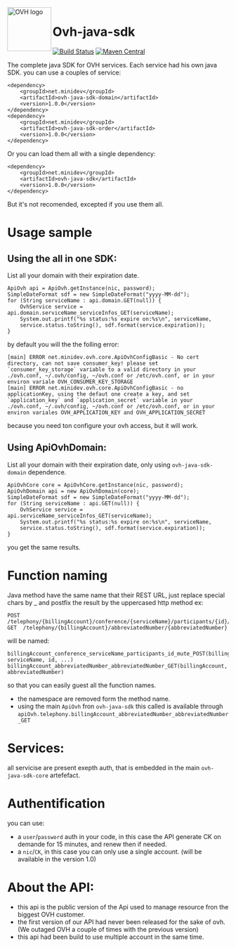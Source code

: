 <img src="https://api.ovh.com/images/ovh-under-construction.png" alt="OVH logo" height="100" align="left"/>

# Ovh-java-sdk
[![Build Status](https://travis-ci.org/UrielCh/ovh-java-sdk.svg?branch=master)](https://travis-ci.org/UrielCh/ovh-java-sdk)
[![Maven Central](https://maven-badges.herokuapp.com/maven-central/net.minidev/ovh-java-sdk./badge.svg?style=flat-square)](https://maven-badges.herokuapp.com/maven-central/net.minidev/ovh-java-sdk/)


The complete java SDK for OVH services. Each service had his own java SDK. you can use a couples of service:
    
	<dependency>
		<groupId>net.minidev</groupId>
		<artifactId>ovh-java-sdk-domain</artifactId>
		<version>1.0.0</version>
	</dependency>
	<dependency>
		<groupId>net.minidev</groupId>
		<artifactId>ovh-java-sdk-order</artifactId>
		<version>1.0.0</version>
	</dependency>

Or you can load them all with a single dependency:

	<dependency>
		<groupId>net.minidev</groupId>
		<artifactId>ovh-java-sdk</artifactId>
		<version>1.0.0</version>
	</dependency>

But it's not recomended, excepted if you use them all.

# Usage sample

## Using the all in one SDK:

List all your domain with their expiration date.

    ApiOvh api = ApiOvh.getInstance(nic, password);
    SimpleDateFormat sdf = new SimpleDateFormat("yyyy-MM-dd");
    for (String serviceName : api.domain.GET(null)) {
        OvhService service = api.domain.serviceName_serviceInfos_GET(serviceName);
        System.out.printf("%s status:%s expire on:%s\n", serviceName,
	    service.status.toString(), sdf.format(service.expiration));
    }

by default you will the the folling error:

    [main] ERROR net.minidev.ovh.core.ApiOvhConfigBasic - No cert directory, can not save consumer_key! please set `consumer_key_storage` variable to a valid directory in your ./ovh.conf, ~/.ovh/config, ~/ovh.conf or /etc/ovh.conf, or in your environ variale OVH_CONSUMER_KEY_STORAGE
    [main] ERROR net.minidev.ovh.core.ApiOvhConfigBasic - no applicationKey, using the defaut one create a key, and set `application_key` and `application_secret` variable in your ./ovh.conf, ~/.ovh/config, ~/ovh.conf or /etc/ovh.conf, or in your environ variales OVH_APPLICATION_KEY and OVH_APPLICATION_SECRET

because you need ton configure your ovh access, but it will work.

## Using ApiOvhDomain:

List all your domain with their expiration date, only using `ovh-java-sdk-domain` dependence.

    ApiOvhCore core = ApiOvhCore.getInstance(nic, password);
    ApiOvhDomain api = new ApiOvhDomain(core);
    SimpleDateFormat sdf = new SimpleDateFormat("yyyy-MM-dd");
    for (String serviceName : api.GET(null)) {
        OvhService service = api.serviceName_serviceInfos_GET(serviceName);
        System.out.printf("%s status:%s expire on:%s\n", serviceName,
	    service.status.toString(), sdf.format(service.expiration));
    }

you get the same results.

# Function naming

Java method have the same name that their REST URL, just replace special chars by _ and postfix the result by the uppercased http method ex:

    POST /telephony/{billingAccount}/conference/{serviceName}/participants/{id}/mute
    GET  /telephony/{billingAccount}/abbreviatedNumber/{abbreviatedNumber}

will be named:

    billingAccount_conference_serviceName_participants_id_mute_POST(billingAccount, serviceName, id, ...)
    billingAccount_abbreviatedNumber_abbreviatedNumber_GET(billingAccount, abbreviatedNumber)
    
so that you can easily guest all the function names.

 * the namespace are removed form the method name.
 * using the main `ApiOvh` fron `ovh-java-sdk` this called is available through `apiOvh.telephony.billingAccount_abbreviatedNumber_abbreviatedNumber_GET`

# Services:
all servicise are present exepth auth, that is embedded in the main `ovh-java-sdk-core` artefefact.

# Authentification

you can use:
- a `user`/`password` auth in your code, in this case the API generate CK on demande for 15 minutes, and renew then if needed.
- a `nic`/`CK`, in this case you can only use a single account. (will be available in the version 1.0)

# About the API:
- this api is the public version of the Api used to manage resource fron the biggest OVH customer.
- the first version of our API had never been released for the sake of ovh. (We outaged OVH a couple of times with the previous version)
- this api had been build to use multiple account in the same time.
